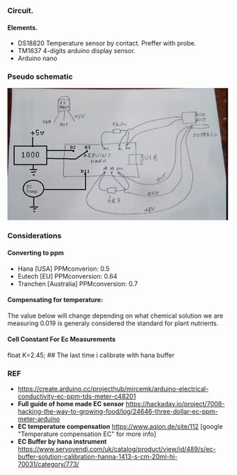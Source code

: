 
### Circuit.
#### Elements.
* DS18820 Temperature sensor by contact. Preffer with probe.
* TM1637 4-digits arduino display sensor.
* Arduino nano 

### Pseudo schematic
![Alt text](./schematic.png?raw=true "Cxt")
### Considerations 
#### Converting to ppm
* Hana      [USA]        PPMconverion:  0.5
* Eutech    [EU]          PPMconversion:  0.64
* Tranchen  [Australia]  PPMconversion:  0.7

#### Compensating for temperature:

The value below will change depending on what chemical solution we are measuring 0.019 is generaly considered the standard for plant nutrients.

 
#### Cell Constant For Ec Measurements
float K=2.45; ## The last time i calibrate with hana buffer

### REF
* https://create.arduino.cc/projecthub/mircemk/arduino-electrical-conductivity-ec-ppm-tds-meter-c48201  
* **Full guide of home made EC sensor** https://hackaday.io/project/7008-hacking-the-way-to-growing-food/log/24646-three-dollar-ec-ppm-meter-arduino  
* **EC temperature compensation** https://www.aqion.de/site/112  [google "Temperature compensation EC" for more info]  
* **EC Buffer by hana instrument** https://www.servovendi.com/uk/catalog/product/view/id/489/s/ec-buffer-solution-calibration-hanna-1413-s-cm-20ml-hi-70031/category/773/  
